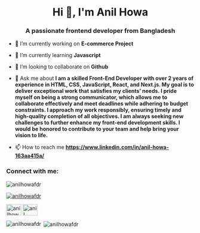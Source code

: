<h1 align="center">Hi 👋, I'm Anil Howa</h1>
<h3 align="center">A passionate frontend developer from Bangladesh</h3>

- 🔭 I’m currently working on **E-commerce Project**

- 🌱 I’m currently learning **Javascript**

- 👯 I’m looking to collaborate on **Github**

- 💬 Ask me about **I am a skilled Front-End Developer with over 2 years of experience in HTML, CSS, JavaScript, React, and Next.js. My goal is to deliver exceptional work that satisfies my clients’ needs. I pride myself on being a strong communicator, which allows me to collaborate effectively and meet deadlines while adhering to budget constraints. I approach my work responsibly, ensuring timely and high-quality completion of all objectives. I am always seeking new challenges to further enhance my front-end development skills. I would be honored to contribute to your team and help bring your vision to life.**

- 📫 How to reach me **https://www.linkedin.com/in/anil-howa-163aa415a/**

<h3 align="left">Connect with me:</h3>
<p align="left">
  <p align="left"> <img src="https://komarev.com/ghpvc/?username=anilhowafdr&label=Profile%20views&color=0e75b6&style=flat" alt="anilhowafdr" /> </p>

<p align="left"> <a href="https://github.com/ryo-ma/github-profile-trophy"><img src="https://github-profile-trophy.vercel.app/?username=anilhowafdr" alt="anilhowafdr" /></a> </p>
<a href="https://linkedin.com/in/anilhowafdr" target="blank"><img align="center" src="https://raw.githubusercontent.com/rahuldkjain/github-profile-readme-generator/master/src/images/icons/Social/linked-in-alt.svg" alt="anilhowafdr" height="30" width="40" /></a>
<a href="https://fb.com/anil howa (rani)" target="blank"><img align="center" src="https://raw.githubusercontent.com/rahuldkjain/github-profile-readme-generator/master/src/images/icons/Social/facebook.svg" alt="anil howa (rani)" height="30" width="40" /></a>
</p>

<p><img align="left" src="https://github-readme-stats.vercel.app/api/top-langs?username=anilhowafdr&show_icons=true&locale=en&layout=compact" alt="anilhowafdr" /></p>

<p>&nbsp;<img align="center" src="https://github-readme-stats.vercel.app/api?username=anilhowafdr&show_icons=true&locale=en" alt="anilhowafdr" /></p>

